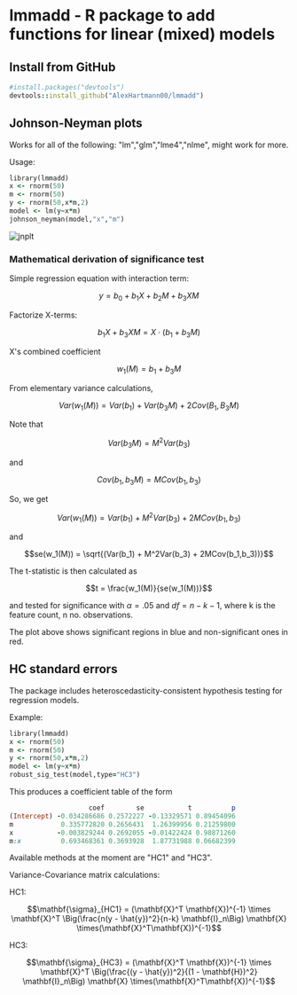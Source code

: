 # lmmadd - R package to add functions for linear (mixed) models

## Install from GitHub
```rb
#install.packages("devtools")
devtools::install_github("AlexHartmann00/lmmadd")
```

## Johnson-Neyman plots

Works for all of the following: "lm","glm","lme4","nlme", might work for more.

Usage:

```rb
library(lmmadd)
x <- rnorm(50)
m <- rnorm(50)
y <- rnorm(50,x*m,2)
model <- lm(y~x*m)
johnson_neyman(model,"x","m")
```

![jnplt](https://user-images.githubusercontent.com/87905364/169644339-c4113ac3-98b6-4c75-9106-1192b0862a12.png)

### Mathematical derivation of significance test

Simple regression equation with interaction term:

$$y = b_0 + b_1X + b_2M + b_3XM$$

Factorize X-terms:

$$b_1X + b_3XM = X\cdot(b_1+b_3M)$$

X's combined coefficient

$$w_1(M) = b_1 + b_3M$$

From elementary variance calculations,

$$Var(w_1(M)) = Var(b_1) + Var(b_3M) + 2Cov(B_1,B_3M)$$

Note that

$$Var(b_3M) = M^2 Var(b_3)$$

and

$$Cov(b_1,b_3M) = MCov(b_1,b_3)$$

So, we get

$$Var(w_1(M)) = Var(b_1) + M^2Var(b_3) + 2MCov(b_1,b_3)$$

and

$$se(w_1(M)) = \sqrt{(Var(b_1) + M^2Var(b_3) + 2MCov(b_1,b_3))}$$

The t-statistic is then calculated as

$$t = \frac{w_1(M)}{se(w_1(M))}$$

and tested for significance with $\alpha = .05$ and $df = n - k - 1$, where k is the feature count, n no. observations.

The plot above shows significant regions in blue and non-significant ones in red.



## HC standard errors

The package includes heteroscedasticity-consistent hypothesis testing for regression models. 

Example:

```rb
library(lmmadd)
x <- rnorm(50)
m <- rnorm(50)
y <- rnorm(50,x*m,2)
model <- lm(y~x*m)
robust_sig_test(model,type="HC3")
```

This produces a coefficient table of the form

```rb
                    coef        se           t          p
(Intercept) -0.034286686 0.2572227 -0.13329571 0.89454096
m            0.335772820 0.2656431  1.26399956 0.21259800
x           -0.003829244 0.2692055 -0.01422424 0.98871260
m:x          0.693468361 0.3693928  1.87731988 0.06682399
```

Available methods at the moment are "HC1" and "HC3".

Variance-Covariance matrix calculations:

HC1:

$$\mathbf{\sigma}_{HC1} = (\mathbf{X}^T \mathbf{X})^{-1} \times \mathbf{X}^T \Big(\frac{n(y - \hat{y})^2}{n-k} \mathbf{I}_n\Big) \mathbf{X} \times(\mathbf{X}^T\mathbf{X})^{-1}$$

HC3:

$$\mathbf{\sigma}_{HC3} = (\mathbf{X}^T \mathbf{X})^{-1} \times \mathbf{X}^T \Big(\frac{(y - \hat{y})^2}{(1 - \mathbf{H})^2} \mathbf{I}_n\Big) \mathbf{X} \times(\mathbf{X}^T\mathbf{X})^{-1}$$

